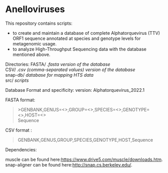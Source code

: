 # Anelloviruses

This repository contains scripts:
-  to create and maintain a database of complete Alphatorquevirus (TTV) ORF1 sequence annotated at species and genotype levels for metagenomic usage.
-  to analyze High-Throughput Sequencing data with the database mentioned above.


Directories: 
FASTA/      *.fasta version of the database*  
CSV/        *.csv (comma-separated values) version of the database*  
snap-db/    *database for mapping HTS data*  
src/        *scripts*  


Database Format and specificity: 
version: Alphatorquevirus_2022.1

FASTA format:
>\>GENBANK,GENUS=<>,GROUP=<>,SPECIES=<>,GENOTYPE=<>,HOST=<>  
>Sequence

CSV format :
>GENBANK,GENUS,GROUP,SPECIES,GENOTYPE,HOST,Sequence

Dependencies:

muscle can be found here:<https://www.drive5.com/muscle/downloads.htm>.  
snap-aligner can be found here:<http://snap.cs.berkeley.edu/>.  
